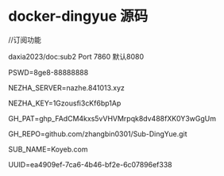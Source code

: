 # docker-dingyue 源码

//订阅功能

daxia2023/doc:sub2      Port 7860    默认8080 

PSWD=8ge8-88888888

NEZHA_SERVER=nazhe.841013.xyz

NEZHA_KEY=1Gzousfi3cKf6bp1Ap

GH_PAT=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

GH_REPO=github.com/zhangbin0301/Sub-DingYue.git

SUB_NAME=Koyeb.com

UUID=ea4909ef-7ca6-4b46-bf2e-6c07896ef338
